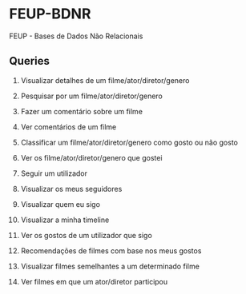 # FEUP-BDNR
FEUP - Bases de Dados Não Relacionais


## Queries

1. Visualizar detalhes de um filme/ator/diretor/genero

2. Pesquisar por um filme/ator/diretor/genero

3. Fazer um comentário sobre um filme

4. Ver comentários de um filme

5. Classificar um filme/ator/diretor/genero como gosto ou não gosto

6. Ver os filme/ator/diretor/genero que gostei

7. Seguir um utilizador

8. Visualizar os meus seguidores

9. Visualizar quem eu sigo
 
10. Visualizar a minha timeline

11. Ver os gostos de um utilizador que sigo

12. Recomendações de filmes com base nos meus gostos

13. Visualizar filmes semelhantes a um determinado filme

14. Ver filmes em que um ator/diretor participou





